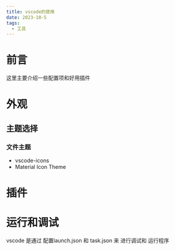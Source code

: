 ```yaml
---
title: vscode的使用
date: 2023-10-5
tags:
  - 工具
---
```


# 前言

这里主要介绍一些配置项和好用插件





# 外观

## 主题选择

### 文件主题

* vscode-icons
* Material Icon Theme

# 插件





# 运行和调试

vscode  是通过 配置launch.json  和  task.json 来  进行调试和 运行程序

